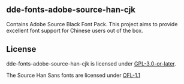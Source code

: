 ## dde-fonts-adobe-source-han-cjk

Contains Adobe Source Black Font Pack. This project aims to provide excellent font support for Chinese users out of the box.

## License

dde-fonts-adobe-source-han-cjk is licensed under [GPL-3.0-or-later](LICENSE).

The Source Han Sans fonts are licensed under [OFL-1.1](fonts/LICENSE.txt)